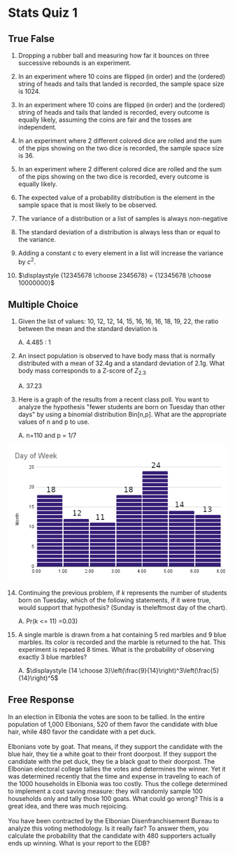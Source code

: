 # Stats Quiz 1

## True False

1. Dropping a rubber ball and measuring how far it bounces on three successive rebounds is an experiment.

2. In an experiment where 10 coins are flipped (in order) and the (ordered) string of heads and tails that landed is recorded, the sample space size is 1024.

3. In an experiment where 10 coins are flipped (in order) and the (ordered) string of heads and tails that landed is recorded, every outcome is equally likely, assuming the coins are fair and the tosses are independent.

4. In an experiment where 2 different colored dice are rolled and the sum of the pips showing on the two dice is recorded, the sample space size is 36.

5. In an experiment where 2 different colored dice are rolled and the sum of the pips showing on the two dice is recorded, every outcome is equally likely.

6. The expected value of a probability distribution is the element in the sample space that is most likely to be observed.

7. The variance of a distribution or a list of samples is always non-negative

8. The standard deviation of a distribution is always less than or equal to the variance.

9.  Adding a constant $c$ to every element in a list will increase the variance by $c^2$.

10. $\displaystyle {12345678 \choose 2345678} = {12345678 \choose 10000000}$


## Multiple Choice

1.  Given the list of values: 10, 12, 12, 14, 15, 16, 16, 16, 18, 19, 22, the ratio between the mean and the standard deviation is

	  A. 4.485 : 1


12. An insect population is observed to have body mass that is normally distributed with a mean of 32.4g and a standard deviation of 2.1g. What body mass corresponds to a Z-score of $Z_{2.3}$

    A. 37.23

13. Here is a graph of the results from a recent class poll. You want to analyze the hypothesis "fewer students are born on Tuesday than other days" by using a binomial distribution Bin[n,p]. What are the appropriate values of n and p to use.

    A. n=110 and p = 1/7

![](<Day of Week.png>)

14.  Continuing the previous problem, if $k$ represents the number of students born on Tuesday, which of the following statements, if it were true, would support that hypothesis? (Sunday is theleftmost day of the chart).

		A. Pr(k <= 11) =0.03)

2.  A single marble is drawn from a hat containing 5 red marbles and 9 blue marbles. Its color is recorded and the marble is returned to the hat. This experiment is repeated 8 times. What is the probability of observing exactly 3 blue marbles?

	A. $\displaystyle {14 \choose 3}\left(\frac{9}{14}\right)^3\left(\frac{5}{14}\right)^5$

## Free Response

In an election in Elbonia the votes are soon to be tallied. In the entire population of 1,000 Elbonians, 520 of them favor the candidate with blue hair, while 480 favor the candidate with a pet duck. \
    \
		Elbonians vote by goat. That means, if they support the candidate with the blue hair, they tie a white goat to their front doorpost. If they support the candidate with the pet duck, they tie a black goat to their doorpost. The Elbonian electoral college tallies the votes and determines the winner. Yet it was determined recently that the time and expense in traveling to each of the 1000 households in Elbonia was too costly. Thus the college determined to implement a cost saving measure: they will randomly sample 100 households only and tally those 100 goats. What could go wrong? This is a great idea, and there was much rejoicing. \
		\
		You have been contracted by the Elbonian Disenfranchisement Bureau
		to analyze this voting methodology. Is it really fair? To answer them,
		you calculate the probability that the candidate with 480 supporters actually ends up winning. What is your report to the EDB?
